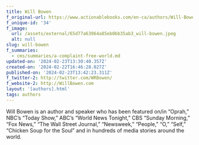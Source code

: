 ```yaml
---
title: Will Bowen
f_original-url: https://www.actionablebooks.com/en-ca/authors/Will-Bowen/
f_unique-id: '34'
f_image:
  url: /assets/external/65d77a63964a85eb0bb35ab3_will-bowen.jpeg
  alt: null
slug: will-bowen
f_summaries:
  - cms/summaries/a-complaint-free-world.md
updated-on: '2024-02-23T13:30:40.357Z'
created-on: '2024-02-22T16:46:28.027Z'
published-on: '2024-02-23T13:42:23.311Z'
f_twitter-2: http://twitter.com/WRBowen/
f_website-2: http://WillBowen.com
layout: '[authors].html'
tags: authors
---
```


Will Bowen is an author and speaker who has been featured on/in “Oprah,” NBC’s “Today Show,” ABC’s “World News Tonight,” CBS “Sunday Morning,” “Fox News,” “The Wall Street Journal,” “Newsweek,” “People,” “O,” “Self,” “Chicken Soup for the Soul” and in hundreds of media stories around the world.
